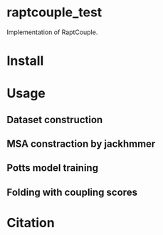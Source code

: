 # raptcouple_test
Implementation of RaptCouple. 

# Install

# Usage
## Dataset construction
## MSA constraction by jackhmmer
## Potts model training
## Folding with coupling scores

# Citation

